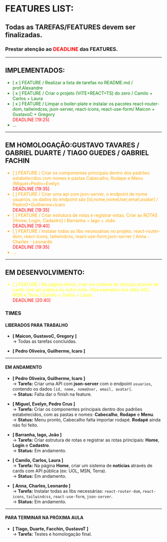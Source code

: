 # FEATURES LIST:

## Todas as TAREFAS/FEATURES devem ser finalizadas.
### Prestar atenção ao <span style="color:red">DEADLINE</span> das FEATURES. 

---
## IMPLEMENTADOS:
<ul style="color:green">
<li>[ x ] FEATURE / Realizar a lista de tarefas no README.md / prof.Alexandre </li>
<li>[ x ] FEATURE / Criar o projeto (VITE+REACT+TS) do zero / Camilo + Carlos + Laura</li>
<li>[ x ] FEATURE / Limpar o boiler-plate e instalar os pacotes react-router-dom, tailwindcss, json-server, react-icons, react-use-form/ Maicon + GustavoC + Gregory  </li><span style="color:red">DEADLINE [19:25]</span>
 <li> ... </li>
</ul>

---
## EM HOMOLOGAÇÃO:GUSTAVO TAVARES / GABRIEL DUARTE / TIAGO GUEDES / GABRIEL FACHIN
<ul style="color:orange">
<li>[   ] FEATURE / Criar os componentes principais dentro dos padrões estabelecidos com nomes e pastas Cabecalho, Rodape e Menu /Miguel+Pedro+Evelyn </li><span style="color:red">DEADLINE [19:35]</span>
<li>[   ] FEATURE / Criar uma api com json-server, o endpoint de nome usuarios, os dados do endpoint são [id,nome,nomeUser,email,avatar] / PedroO+Guilherme+Icaro</li><span style="color:red">DEADLINE [19:35]</span>
<li>[   ] FEATURE / Criar estrutura de rotas e registrar estas. Criar as ROTAS [Home, Login, Cadastro] / Barranha + Iago + João </li><span style="color:red">DEADLINE [19:40]</span>
<li>[   ] FEATURE / Instalar todas as libs necessárias no projeto. react-router-dom, react-icons, tailwindcss, react-use-form,json-server / Anna - Charles - Leonardo</li><span style="color:red">DEADLINE [19:35]</span>
   <li> ... </li>
</ul>

---
## EM DESENVOLVIMENTO:
<ul style="color:yellow">

<li>[   ] FEATURE / Na página Home, criar um sistema de notícias através de cards com api púplica ou outro meio. Veja exemplos nos sites UOL, MSN e Terra / Camilo + Carlos + Laura</li><span style="color:red">DEADLINE [20:40]</span>

</ul>



###  **TIMES**

####  **LIBERADOS PARA TRABALHO**
- **[ Maicon, GustavoC, Gregory ]**  
  &rarr; Todas as tarefas concluídas.  

- **[ Pedro Oliveira, Guilherme, Icaro ]**  

---

####  **EM ANDAMENTO**
- **[ Pedro Oliveira, Guilherme, Icaro ]**  
  &rarr; **Tarefa:** Criar uma API com **json-server** com o endpoint `usuarios`, contendo os dados `[id, nome, nomeUser, email, avatar]`.  
  &rarr; **Status:** Falta dar o finish na feature.  

- **[ Miguel, Evelyn, Pedro Crus ]**  
  &rarr; **Tarefa:** Criar os componentes principais dentro dos padrões estabelecidos, com as pastas e nomes: **Cabecalho**, **Rodape** e **Menu**.  
  &rarr; **Status:** Menu pronto, Cabecalho falta importar rodapé. **Rodapé** ainda não foi feito.  

- **[ Barranha, Iago, João ]**  
  &rarr; **Tarefa:** Criar estrutura de rotas e registrar as rotas principais: **Home**, **Login** e **Cadastro**.  
  &rarr; **Status:** Em andamento.  

- **[ Camilo, Carlos, Laura ]**  
  &rarr; **Tarefa:** Na página **Home**, criar um sistema de **notícias** através de cards com API pública (ex: UOL, MSN, Terra).  
  &rarr; **Status:** Em andamento.  

- **[ Anna, Charles, Leonardo ]**  
  &rarr; **Tarefa:** Instalar todas as libs necessárias: `react-router-dom`, `react-icons`, `tailwindcss`, `react-use-form`, `json-server`.  
  &rarr; **Status:** Em andamento.  

---

####  **PARA TERMINAR NA PRÓXIMA AULA**
- **[ Tiago, Duarte, Facchin, GustavoT ]**  
  &rarr; **Tarefa:** Testes e homologação final.  
